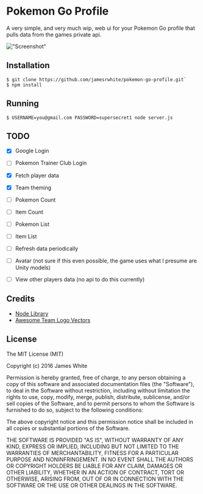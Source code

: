 # Pokemon Go Profile

A very simple, and very much wip, web ui for your Pokemon Go profile that pulls data from
the games private api.

!["Screenshot"](https://d3vv6lp55qjaqc.cloudfront.net/items/1S0t171X2U0R1N321Y1i/Image%202016-07-31%20at%2010.58.01%20pm.png?v=75eb678d)

## Installation

	$ git clone https://github.com/jamesrwhite/pokemon-go-profile.git`
	$ npm install

## Running

	$ USERNAME=you@gmail.com PASSWORD=supersecret1 node server.js

## TODO

- [x] Google Login
- [ ] Pokemon Trainer Club Login
- [x] Fetch player data
- [x] Team theming
- [ ] Pokemon Count
- [ ] Item Count
- [ ] Pokemon List
- [ ] Item List
- [ ] Refresh data periodically
- [ ] Avatar (not sure if this even possible, the game uses what I presume are Unity models)
- [ ] View other players data (no api to do this currently)


## Credits

- [Node Library](https://github.com/cyraxx/pogobuf)
- [Awesome Team Logo Vectors](https://dribbble.com/shots/2831980-Pok-mon-GO-Team-Logos-Vector-Download)

## License

The MIT License (MIT)

Copyright (c) 2016 James White

Permission is hereby granted, free of charge, to any person obtaining a copy of
this software and associated documentation files (the "Software"), to deal in
the Software without restriction, including without limitation the rights to
use, copy, modify, merge, publish, distribute, sublicense, and/or sell copies of
the Software, and to permit persons to whom the Software is furnished to do so,
subject to the following conditions:

The above copyright notice and this permission notice shall be included in all
copies or substantial portions of the Software.

THE SOFTWARE IS PROVIDED "AS IS", WITHOUT WARRANTY OF ANY KIND, EXPRESS OR
IMPLIED, INCLUDING BUT NOT LIMITED TO THE WARRANTIES OF MERCHANTABILITY, FITNESS
FOR A PARTICULAR PURPOSE AND NONINFRINGEMENT. IN NO EVENT SHALL THE AUTHORS OR
COPYRIGHT HOLDERS BE LIABLE FOR ANY CLAIM, DAMAGES OR OTHER LIABILITY, WHETHER
IN AN ACTION OF CONTRACT, TORT OR OTHERWISE, ARISING FROM, OUT OF OR IN
CONNECTION WITH THE SOFTWARE OR THE USE OR OTHER DEALINGS IN THE SOFTWARE.
